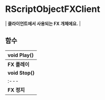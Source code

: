 # **RScriptObjectFXClient**

| **클라이언트에서 사용되는 FX 개체에요.** |
## **함수**

| **void Play()** |
| :--- |
| **FX 플레이** |
| **void Stop()** |
| :--- |
| **FX 정지** |
